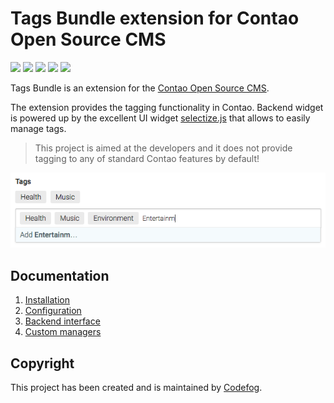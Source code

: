 # Tags Bundle extension for Contao Open Source CMS

![](https://img.shields.io/packagist/v/codefog/tags-bundle.svg)
![](https://img.shields.io/packagist/l/codefog/tags-bundle.svg)
![](https://img.shields.io/packagist/dt/codefog/tags-bundle.svg)
[![](https://img.shields.io/travis/codefog/tags-bundle/master.svg)](https://travis-ci.org/codefog/tags-bundle/)
[![](https://img.shields.io/coveralls/codefog/tags-bundle/master.svg)](https://coveralls.io/github/codefog/tags-bundle)

Tags Bundle is an extension for the [Contao Open Source CMS](https://contao.org).

The extension provides the tagging functionality in Contao. Backend widget is powered up by the excellent
UI widget [selectize.js](https://github.com/selectize/selectize.js) that allows to easily manage tags.

> This project is aimed at the developers and it does not provide tagging to any of standard Contao 
  features by default!

![](docs/images/preview.png)

## Documentation

1. [Installation](docs/01-installation.md)
2. [Configuration](docs/02-config.md)
3. [Backend interface](docs/03-backend.md)
4. [Custom managers](docs/04-custom-manager.md)

## Copyright

This project has been created and is maintained by [Codefog](https://codefog.pl).
